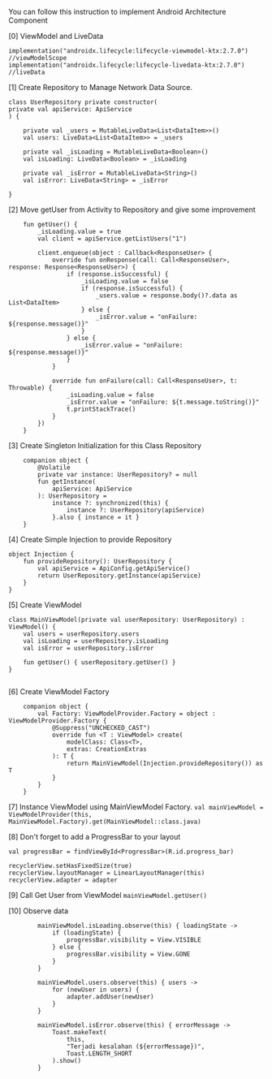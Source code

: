 You can follow this instruction to implement Android Architecture Component 

[0] ViewModel and LiveData
```
implementation("androidx.lifecycle:lifecycle-viewmodel-ktx:2.7.0") //viewModelScope
implementation("androidx.lifecycle:lifecycle-livedata-ktx:2.7.0") //liveData
```

[1] Create Repository to Manage Network Data Source.
```
class UserRepository private constructor(
private val apiService: ApiService
) {

    private val _users = MutableLiveData<List<DataItem>>()
    val users: LiveData<List<DataItem>> = _users

    private val _isLoading = MutableLiveData<Boolean>()
    val isLoading: LiveData<Boolean> = _isLoading

    private val _isError = MutableLiveData<String>()
    val isError: LiveData<String> = _isError
    
}
```

[2] Move getUser from Activity to Repository and give some improvement
```
    fun getUser() {
        _isLoading.value = true
        val client = apiService.getListUsers("1")

        client.enqueue(object : Callback<ResponseUser> {
            override fun onResponse(call: Call<ResponseUser>, response: Response<ResponseUser>) {
                if (response.isSuccessful) {
                    _isLoading.value = false
                    if (response.isSuccessful) {
                        _users.value = response.body()?.data as List<DataItem>
                    } else {
                        _isError.value = "onFailure: ${response.message()}"
                    }
                } else {
                    _isError.value = "onFailure: ${response.message()}"
                }
            }

            override fun onFailure(call: Call<ResponseUser>, t: Throwable) {
                _isLoading.value = false
                _isError.value = "onFailure: ${t.message.toString()}"
                t.printStackTrace()
            }
        })
    }
```

[3] Create Singleton Initialization for this Class Repository
```
    companion object {
        @Volatile
        private var instance: UserRepository? = null
        fun getInstance(
            apiService: ApiService
        ): UserRepository =
            instance ?: synchronized(this) {
                instance ?: UserRepository(apiService)
            }.also { instance = it }
    }
```

[4] Create Simple Injection to provide Repository
```
object Injection {
    fun provideRepository(): UserRepository {
        val apiService = ApiConfig.getApiService()
        return UserRepository.getInstance(apiService)
    }
}
```

[5] Create ViewModel
```
class MainViewModel(private val userRepository: UserRepository) : ViewModel() {
    val users = userRepository.users
    val isLoading = userRepository.isLoading
    val isError = userRepository.isError

    fun getUser() { userRepository.getUser() }
}
    
```

[6] Create ViewModel Factory
```
    companion object {
        val Factory: ViewModelProvider.Factory = object : ViewModelProvider.Factory {
            @Suppress("UNCHECKED_CAST")
            override fun <T : ViewModel> create(
                modelClass: Class<T>,
                extras: CreationExtras
            ): T {
                return MainViewModel(Injection.provideRepository()) as T
            }
        }
    }
```

[7] Instance ViewModel using MainViewModel Factory.
```val mainViewModel = ViewModelProvider(this, MainViewModel.Factory).get(MainViewModel::class.java)```


[8] Don't forget to add a ProgressBar to your layout
```
val progressBar = findViewById<ProgressBar>(R.id.progress_bar)

recyclerView.setHasFixedSize(true)
recyclerView.layoutManager = LinearLayoutManager(this)
recyclerView.adapter = adapter
```

   
[9] Call Get User from ViewModel
```mainViewModel.getUser()```

[10] Observe data
```        
        mainViewModel.isLoading.observe(this) { loadingState ->
            if (loadingState) {
                progressBar.visibility = View.VISIBLE
            } else {
                progressBar.visibility = View.GONE
            }
        }

        mainViewModel.users.observe(this) { users ->
            for (newUser in users) {
                adapter.addUser(newUser)
            }
        }

        mainViewModel.isError.observe(this) { errorMessage ->
            Toast.makeText(
                this,
                "Terjadi kesalahan (${errorMessage})",
                Toast.LENGTH_SHORT
            ).show()
        }
```
